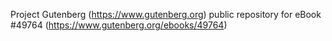 Project Gutenberg (https://www.gutenberg.org) public repository for eBook #49764 (https://www.gutenberg.org/ebooks/49764)
